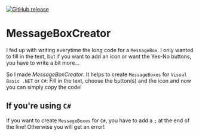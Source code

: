[![GitHub release](https://img.shields.io/github/release/master-m1000/MessageBoxCreator.svg?maxAge=2592000?style=plastic)](https://github.com/master-m1000/MessageBoxCreator/releases)

# MessageBoxCreator
I fed up with writing everytime the long code for a `MessageBox`. I only wanted to fill in the text, but if you want to add an icon or want the Yes-No buttons, you have to write a bit more...

So I made *MessageBoxCreator*. It helps to create `MessageBoxes` for `Visual Basic .NET` or `C#`: Fill in the text, choose the button(s) and the icon and now you can simply copy the code!

## If you're using `C#`
If you want to create `MessageBoxes` for `C#`, you have to add a `;` at the end of the line! Otherwise you will get an error!
